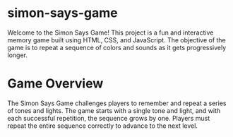 # simon-says-game

Welcome to the Simon Says Game! This project is a fun and interactive memory game built using HTML, CSS, and JavaScript. The objective of the game is to repeat a sequence of colors and sounds as it gets progressively longer.

# Game Overview
The Simon Says Game challenges players to remember and repeat a series of tones and lights. The game starts with a single tone and light, and with each successful repetition, the sequence grows by one. Players must repeat the entire sequence correctly to advance to the next level.

